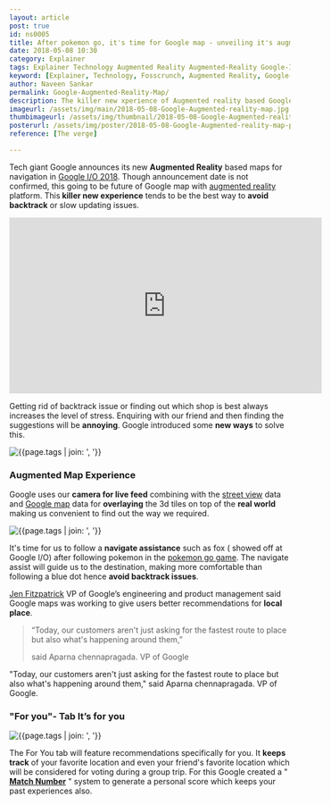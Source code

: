```yaml
---
layout: article
post: true
id: ns0005
title: After pokemon go, it's time for Google map - unveiling it's augmented reality interface at I/O
date: 2018-05-08 10:30 
category: Explainer
tags: Explainer Technology Augmented Reality Augmented-Reality Google-I/O-2018 Developers-conference Google-maps street-view For-You-tab Voting Sharing Navigation Maps Google
keyword: [Explainer, Technology, Fosscrunch, Augmented Reality, Google-I/O-2018, Developers conference, Google maps, street view, For You tab, Voting, Sharing, Navigation, Maps, Google]
author: Naveen Sankar
permalink: Google-Augmented-Reality-Map/
description: The killer new xperience of Augmented reality based Google map was unveiled in Google I/O 2018, explore the blog to get more information.
imageurl: /assets/img/main/2018-05-08-Google-Augmented-reality-map.jpg
thumbimageurl: /assets/img/thumbnail/2018-05-08-Google-Augmented-reality-map-t.jpg
posterurl: /assets/img/poster/2018-05-08-Google-Augmented-reality-map-p.jpg
reference: [The verge]

---
```


<p><span class="first-letter">T</span>ech giant Google announces its new <strong>Augmented Reality</strong> based maps for navigation in <a href="https://events.google.com/io/" target="_blank">Google I/O 2018</a>. Though announcement date is not confirmed, this going to be future of Google map with <a title="Augmented reality -wiki" href="https://en.wikipedia.org/wiki/Augmented_reality" target="_blank">augmented reality</a> platform. This<strong> killer new experience</strong> tends to be the best way to <strong>avoid backtrack</strong> or slow updating issues.</p>
<iframe width="560" height="315" src="https://www.youtube.com/embed/xS_NgTAB4jQ?rel=0&amp;start=4" frameborder="0" allow="autoplay; encrypted-media" allowfullscreen></iframe>
<p>Getting rid of backtrack issue or finding out which shop is best always increases the level of stress. Enquiring with our friend and then finding the suggestions will be <strong>annoying</strong>. Google introduced some <strong>new ways</strong> to solve this.</p>
<div class="article-main-img artimg2">
		<img src="{{ site.baseurl }}/assets/img/main/2018-05-08-Google-Augmented-Reality-Map-01.jpg" alt="{{page.tags | join: ', '}}">
</div>
<h3>Augmented Map Experience</h3>
<p>Google uses our <strong>camera for live feed</strong> combining with the <a href="https://www.google.com/streetview/" target="_blank">street view</a> data and <a href="https://www.google.co.in/maps" target="_blank">Google map</a> data for <strong>overlaying</strong> the 3d tiles on top of the <strong>real world</strong> making us convenient to find out the way we required.</p>
<div class="article-main-img artimg2">
		<img src="{{ site.baseurl }}/assets/img/main/2018-05-08-Google-Augmented-reality-map-02.jpg" alt="{{page.tags | join: ', '}}">
</div>
<p>It's time for us to follow a <strong>navigate assistance</strong> such as fox ( showed off at Google I/O) after following pokemon in the <a href="https://www.pokemon.com/us/app/pokemon-go/" target="_blank">pokemon go game</a>. The navigate assist will guide us to the destination, making more comfortable than following a blue dot hence <strong>avoid backtrack issues</strong>.</p>
<p><a href="https://www.linkedin.com/in/jen-fitzpatrick-b723182" target="_blank">Jen Fitzpatrick</a> VP of Google&rsquo;s engineering and product management said Google maps was working to give users better recommendations for <strong>local place</strong>.</p>
<blockquote class="blockquote">
  <p class="mb-0">“Today, our customers aren't just asking for the fastest route to place but also what's happening around them,”
</p>
  <footer class="blockquote-footer">said Aparna chennapragada. VP of Google</footer>
</blockquote>
<p>"Today, our customers aren't just asking for the fastest route to place but also what's happening around them," said Aparna chennapragada. VP of Google.</p>
<h3>"For you"- Tab It&rsquo;s for you</h3>

<div class="article-main-img artimg2">
		<img src="{{ site.baseurl }}/assets/img/main/2018-05-08-Google-Augmented-Reality-Map-03.jpg" alt="{{page.tags | join: ', '}}">
</div>
<p>The For You tab will feature recommendations specifically for you. It <strong>keeps track</strong> of your favorite location and even your friend's favorite location which will be considered for voting during a group trip. For this Google created a " <a href="https://developers.google.com/maps/documentation/urls/android-intents" target="_blank"><strong>Match Number</strong></a> " system to generate a personal score which keeps your past experiences also.</p>
